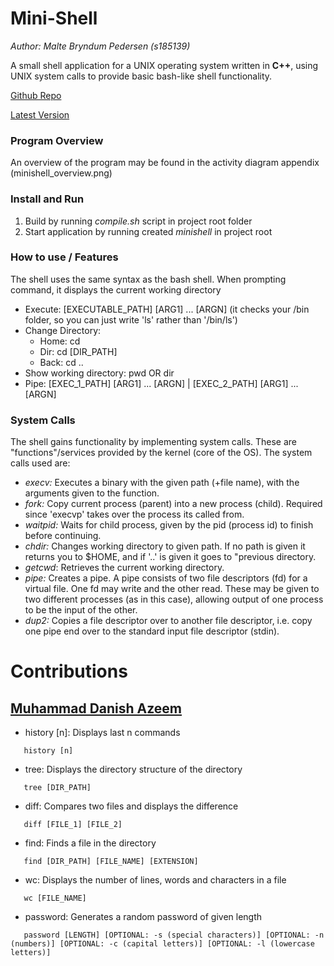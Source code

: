 # Mini-Shell
_Author: Malte Bryndum Pedersen (s185139)_

A small shell application for a UNIX operating system written in __C++__, using UNIX system calls to provide basic bash-like shell functionality.

[Github Repo](http://github.com/maltebp/MiniShell)

[Latest Version](http://github.com/maltebp/MiniShell/releases/latest)

### Program Overview
An overview of the program may be found in the activity diagram appendix (minishell_overview.png)

### Install and Run
 1. Build by running _compile.sh_ script in project root folder
 2. Start application by running created _minishell_ in project root

### How to use / Features
The shell uses the same syntax as the bash shell. When prompting command, it displays the current working directory
 - Execute: [EXECUTABLE_PATH] [ARG1] ... [ARGN] (it checks your /bin folder, so you can just write 'ls' rather than '/bin/ls')
 - Change Directory:
    -  Home: cd
    -  Dir: cd [DIR_PATH]
    -  Back: cd ..
 - Show working directory: pwd OR dir
 - Pipe: [EXEC_1_PATH] [ARG1] ... [ARGN] | [EXEC_2_PATH] [ARG1] ... [ARGN] 

### System Calls
The shell gains functionality by implementing system calls. These are "functions"/services provided by the kernel (core of the OS). The system calls used are:
 - _execv:_ Executes a binary with the given path (+file name), with the arguments given to the function.
 - _fork:_ Copy current process (parent) into a new process (child). Required since 'execvp' takes over the process its called from.
 - _waitpid:_ Waits for child process, given by the pid (process id) to finish before continuing.
 - _chdir:_ Changes working directory to given path. If no path is given it returns you to $HOME, and if '..' is given it goes to "previous directory.
 - _getcwd_: Retrieves the current working directory.
 - _pipe:_ Creates a pipe. A pipe consists of two file descriptors (fd) for a virtual file. One fd may write and the other read. These may be given to two different processes (as in this case), allowing output of one process to be the input of the other.
 - _dup2:_ Copies a file descriptor over to another file descriptor, i.e. copy one pipe end over to the standard input file descriptor (stdin).

 # Contributions
## [Muhammad Danish Azeem](https://github.com/mda1458)
- history [n]: Displays last n commands
```
   history [n]
```
- tree: Displays the directory structure of the directory
```
   tree [DIR_PATH]
```
- diff: Compares two files and displays the difference
```
   diff [FILE_1] [FILE_2]
```
- find: Finds a file in the directory
```
   find [DIR_PATH] [FILE_NAME] [EXTENSION]
```
- wc: Displays the number of lines, words and characters in a file
```
   wc [FILE_NAME]
```
- password: Generates a random password of given length
```
   password [LENGTH] [OPTIONAL: -s (special characters)] [OPTIONAL: -n (numbers)] [OPTIONAL: -c (capital letters)] [OPTIONAL: -l (lowercase letters)]
```



